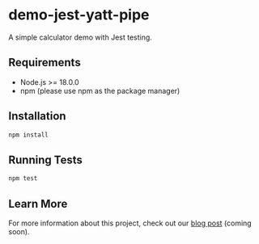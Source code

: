 # demo-jest-yatt-pipe

A simple calculator demo with Jest testing.

## Requirements

- Node.js >= 18.0.0
- npm (please use npm as the package manager)

## Installation

```bash
npm install
```

## Running Tests

```bash
npm test
```

## Learn More

For more information about this project, check out our [blog post](https://example.com/blog-post) (coming soon).
